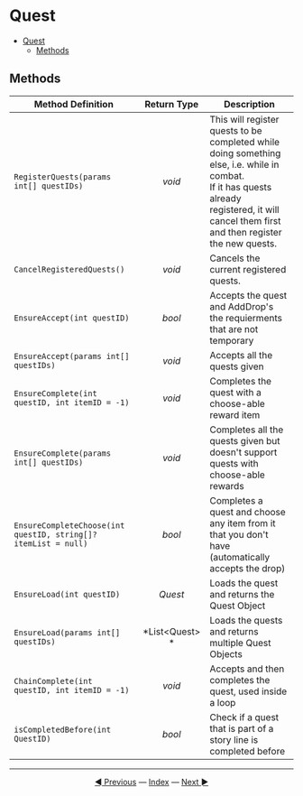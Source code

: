 # Quest

- [Quest](#quest)
  - [Methods](#methods)

## Methods

| Method Definition                                              |     Return Type      | Description                                                                                                                                                                                     |
| -------------------------------------------------------------- | :------------------: | ----------------------------------------------------------------------------------------------------------------------------------------------------------------------------------------------- |
| `RegisterQuests(params int[] questIDs)`                        |        *void*        | This will register quests to be completed while doing something else, i.e. while in combat.<br>If it has quests already registered, it will cancel them first and then register the new quests. |
| `CancelRegisteredQuests()`                                     |        *void*        | Cancels the current registered quests.                                                                                                                                                          |
| `EnsureAccept(int questID)`                                    |        *bool*        | Accepts the quest and AddDrop's the requierments that are not temporary                                                                                                                         |
| `EnsureAccept(params int[] questIDs)`                          |        *void*        | Accepts all the quests given                                                                                                                                                                    |
| `EnsureComplete(int questID, int itemID = -1)`                 |        *void*        | Completes the quest with a choose-able reward item                                                                                                                                              |
| `EnsureComplete(params int[] questIDs)`                        |        *void*        | Completes all the quests given but doesn't support quests with choose-able rewards                                                                                                              |
| `EnsureCompleteChoose(int questID, string[]? itemList = null)` |        *bool*        | Completes a quest and choose any item from it that you don't have (automatically accepts the drop)                                                                                              |
| `EnsureLoad(int questID)`                                      |       *Quest*        | Loads the quest and returns the Quest Object                                                                                                                                                    |
| `EnsureLoad(params int[] questIDs)`                            | *List&lt;Quest&gt; * | Loads the quests and returns multiple Quest Objects                                                                                                                                             |
| `ChainComplete(int questID, int itemID = -1)`                  |        *void*        | Accepts and then completes the quest, used inside a loop                                                                                                                                        |
| `isCompletedBefore(int QuestID)`                               |        *bool*        | Check if a quest that is part of a story line is completed before                                                                                                                               |

---------
<center>
    <a href="Drops" title="Drops">◄ Previous</a> 
    — <a href="Documentation" title="Back to Index">Index</a> — 
    <a href="Kill" title="Kill">Next ►</a>
</center>
